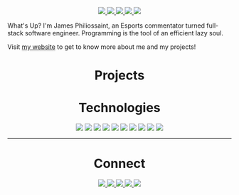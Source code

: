 <p align="center">
    <a href="https://jamesphiliossaint.netlify.app/)" target="_blank">
      <img src="https://img.shields.io/static/v1?label=|&message=WEBSITE&color=23555f&style=plastic&logo=react&logo-color=white"/>
    </a>
    <a href="https://www.linkedin.com/in/james-philiossaint/" target="_blank">
      <img src="https://img.shields.io/static/v1?label=|&message=LINKED-IN&color=cdf998&style=plastic&logo=linkedin&logo-color=white"/>
    </a>
    <a href="https://twitter.com/Flambeezy" target="_blank">
      <img src="https://img.shields.io/static/v1?label=|&message=TWITTER&color=23555f&style=plastic&logo=twitter&logo-color=white"/>
    </a>
    <a href="https://angel.co/u/james-philiossaint" target="_blank">
        <img src="https://img.shields.io/static/v1?label=|&message=ANGEL-LIST&color=cdf998&style=plastic&logo=angellist&logo-color=white"/>
    </a>
    <a href="" target="_blank">
        <img src="https://img.shields.io/static/v1?label=|&message=RESUME&color=23555f&style=plastic&logo=react&logo-color=white"/>
    </a>
  </p>
 
  What's Up? I'm James Philiossaint, an Esports commentator turned full-stack software engineer. Programming is the tool of an efficient lazy soul.
  
  Visit [my website](https://jamesphiliossaint.netlify.app/) to get to know more about me and my projects!
  
  
  <h1 align="center">Projects</h1>
  
  
  
  <h1 align="center">Technologies</h1>
  
  
  <p align="center">
      <img src="https://img.shields.io/static/v1?label=|&message=HTML5&color=23555f&style=plastic&logo=html5"/>
      <img src="https://img.shields.io/static/v1?label=|&message=CSS3&color=285f65&style=plastic&logo=css3"/>
      <img src="https://img.shields.io/static/v1?label=|&message=JAVASCRIPT&color=3c7f5d&style=plastic&logo=javascript"/>
      <img src="https://img.shields.io/static/v1?label=|&message=REACT.JS&color=4a935c&style=plastic&logo=react"/>
      <img src="https://img.shields.io/static/v1?label=|&message=TYPESCRIPT&color=4a935c&style=plastic&logo=typescript"/>
      <img src="https://img.shields.io/static/v1?label=|&message=PYTHON&color=52985b&style=plastic&logo=python"/>
      <img src="https://img.shields.io/static/v1?label=|&message=ADOBE&color=98bf53&style=plastic&logo=adobe"/>
      <img src="https://img.shields.io/static/v1?label=|&message=MONGO-DB&color=cdd148&style=plastic&logo=mongodb"/>
      <img src="https://img.shields.io/static/v1?label=|&message=EXPRESS&color=bbb111&style=plastic&logo=express"/>
      <img src="https://img.shields.io/static/v1?label=|&message=GIT&color=cbb148&style=plastic&logo=git"/>
    
  </p>
  
  
  
  ---
  
  
  <h1 align="center">Connect</h1>
  
  
  
  <p align="center">
    <a href="https://jamesphiliossaint.netlify.app/" target="_blank">
      <img src="https://img.shields.io/static/v1?label=|&message=WEBSITE&color=23555f&style=plastic&logo=react&logo-color=white"/>
    </a>
    <a href="https://www.linkedin.com/in/james-philiossaint/" target="_blank">
      <img src="https://img.shields.io/static/v1?label=|&message=LINKED-IN&color=cdf998&style=plastic&logo=linkedin&logo-color=white"/>
    </a>
    <a href="https://twitter.com/Flambeezy" target="_blank">
      <img src="https://img.shields.io/static/v1?label=|&message=TWITTER&color=23555f&style=plastic&logo=twitter&logo-color=white"/>
    </a>
    <a href="https://angel.co/u/james-philiossaint" target="_blank">
        <img src="https://img.shields.io/static/v1?label=|&message=ANGEL-LIST&color=cdf998&style=plastic&logo=angellist&logo-color=white"/>
    </a>
    <a href="https://shawncharles.com/resume" target="_blank">
        <img src="https://img.shields.io/static/v1?label=|&message=RESUME&color=23555f&style=plastic&logo=react&logo-color=white"/>
    </a>
  </p>
  
